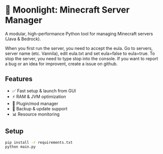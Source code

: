 # 🌙 Moonlight: Minecraft Server Manager

A modular, high-performance Python tool for managing Minecraft servers (Java & Bedrock).

When you first run the server, you need to accept the eula. Go to servers, server name (etc. Vannila), edit eula.txt and set eula=false to eula=true. To stop the server, you need to type stop into the console. If you want to report a bug or an idea for improvent, create a issue on github.

## Features
- ✅ Fast setup & launch from GUI
- ⚡ RAM & JVM optimization
- 🧩 Plugin/mod manager
- 🔄 Backup & update support
- 📊 Resource monitoring

## Setup
```bash
pip install -r requirements.txt
python main.py 
